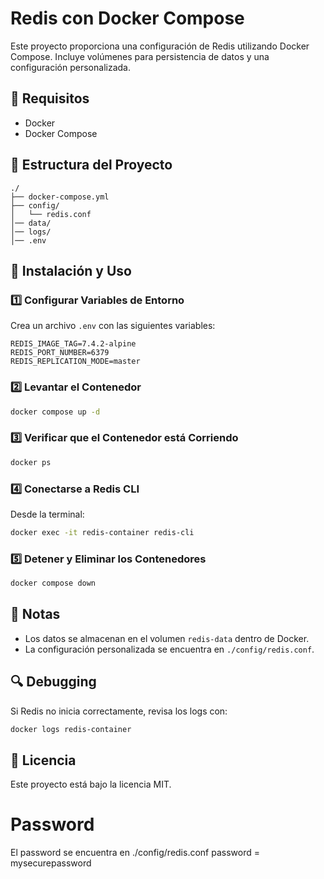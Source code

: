 # Redis con Docker Compose

Este proyecto proporciona una configuración de Redis utilizando Docker Compose.
Incluye volúmenes para persistencia de datos y una configuración personalizada.

## 📌 Requisitos
- Docker
- Docker Compose

## 📂 Estructura del Proyecto
```
./
├── docker-compose.yml
├── config/
│   └── redis.conf
│── data/
│── logs/
│── .env
```

## 🚀 Instalación y Uso

### 1️⃣ Configurar Variables de Entorno
Crea un archivo `.env` con las siguientes variables:
```
REDIS_IMAGE_TAG=7.4.2-alpine
REDIS_PORT_NUMBER=6379
REDIS_REPLICATION_MODE=master
```

### 2️⃣ Levantar el Contenedor
```bash
docker compose up -d
```

### 3️⃣ Verificar que el Contenedor está Corriendo
```bash
docker ps
```

### 4️⃣ Conectarse a Redis CLI
Desde la terminal:
```bash
docker exec -it redis-container redis-cli
```

### 5️⃣ Detener y Eliminar los Contenedores
```bash
docker compose down
```

## 📌 Notas
- Los datos se almacenan en el volumen `redis-data` dentro de Docker.
- La configuración personalizada se encuentra en `./config/redis.conf`.

## 🔍 Debugging
Si Redis no inicia correctamente, revisa los logs con:
```bash
docker logs redis-container
```

## 📜 Licencia
Este proyecto está bajo la licencia MIT.


# Password

El password se encuentra en ./config/redis.conf
password = mysecurepassword

